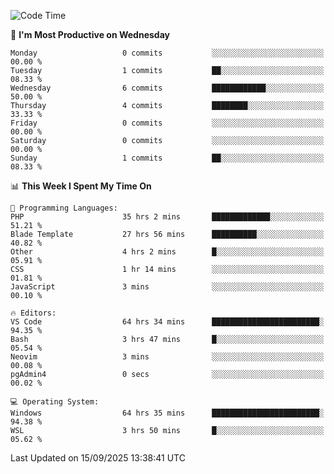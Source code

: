 <!--START_SECTION:waka-->
![Code Time](http://img.shields.io/badge/Code%20Time-5%2C850%20hrs%2030%20mins-blue)

📅 **I'm Most Productive on Wednesday** 

```text
Monday                   0 commits           ░░░░░░░░░░░░░░░░░░░░░░░░░   00.00 % 
Tuesday                  1 commits           ██░░░░░░░░░░░░░░░░░░░░░░░   08.33 % 
Wednesday                6 commits           ████████████░░░░░░░░░░░░░   50.00 % 
Thursday                 4 commits           ████████░░░░░░░░░░░░░░░░░   33.33 % 
Friday                   0 commits           ░░░░░░░░░░░░░░░░░░░░░░░░░   00.00 % 
Saturday                 0 commits           ░░░░░░░░░░░░░░░░░░░░░░░░░   00.00 % 
Sunday                   1 commits           ██░░░░░░░░░░░░░░░░░░░░░░░   08.33 % 
```


📊 **This Week I Spent My Time On** 

```text
💬 Programming Languages: 
PHP                      35 hrs 2 mins       █████████████░░░░░░░░░░░░   51.21 % 
Blade Template           27 hrs 56 mins      ██████████░░░░░░░░░░░░░░░   40.82 % 
Other                    4 hrs 2 mins        █░░░░░░░░░░░░░░░░░░░░░░░░   05.91 % 
CSS                      1 hr 14 mins        ░░░░░░░░░░░░░░░░░░░░░░░░░   01.81 % 
JavaScript               3 mins              ░░░░░░░░░░░░░░░░░░░░░░░░░   00.10 % 

🔥 Editors: 
VS Code                  64 hrs 34 mins      ████████████████████████░   94.35 % 
Bash                     3 hrs 47 mins       █░░░░░░░░░░░░░░░░░░░░░░░░   05.54 % 
Neovim                   3 mins              ░░░░░░░░░░░░░░░░░░░░░░░░░   00.08 % 
pgAdmin4                 0 secs              ░░░░░░░░░░░░░░░░░░░░░░░░░   00.02 % 

💻 Operating System: 
Windows                  64 hrs 35 mins      ████████████████████████░   94.38 % 
WSL                      3 hrs 50 mins       █░░░░░░░░░░░░░░░░░░░░░░░░   05.62 % 
```


 Last Updated on 15/09/2025 13:38:41 UTC
<!--END_SECTION:waka-->

